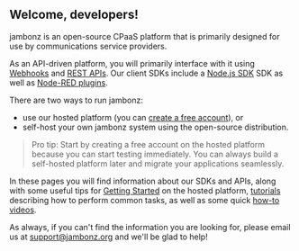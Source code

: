 ## Welcome, developers!

jambonz is an open-source CPaaS platform that is primarily designed for use by communications service providers.  

As an API-driven platform, you will primarily interface with it using [Webhooks](/docs/webhooks/overview/) and [REST APIs](/docs/rest/overview/).  Our client SDKs include a [Node.js SDK](/docs/client-sdks/node-js-sdk/) SDK as well as [Node-RED plugins]().  

There are two ways to run jambonz:
- use our hosted platform (you can [create a free account](https://jambonz.us/register)), or
- self-host your own jambonz system using the open-source distribution.

> Pro tip: Start by creating a free account on the hosted platform because you can start testing immediately. You can always build a self-hosted platform later and migrate your applications seamlessly.

In these  pages you will find information about our SDKs and APIs, along with some useful tips for [Getting Started]() on the hosted platform, [tutorials]() describing how to perform common tasks, as well as some quick [how-to videos]().

As always, if you can't find the information you are looking for, please email us at support@jambonz.org and we'll be glad to help!